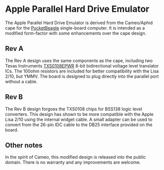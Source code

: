 # Apple Parallel Hard Drive Emulator

The Apple Parallel Hard Drive Emulator is derived from the Cameo/Aphid cape
for the [PocketBeagle](http://beagleboard.org/pocket) single-board computer.
It is intended as a modified form-factor with some enhancements over the
cape design.

## Rev A

The Rev A design uses the same components as the cape, including two Texas
Instruments [TXS0108EPWR]( http://www.ti.com/product/TXS0108E) 8-bit bidirectional voltage
level translator ICs. The 100ohm resistors are included for better
compatibility with the Lisa 2/10, but YMMV. The board is designed to plug
directly into the parallel port without a cable.

## Rev B

The Rev B design forgoes the TXS0108 chips for BSS138 logic level converters.
This design has shown to be more compatible with the Apple Lisa 2/10 using the
internal widget cable. A small adapter can be used to convert from the 26-pin
IDC cable to the DB25 interface provided on the board.

## Other notes

In the spirit of Cameo, this modified design is released into the public domain.
There is no warranty and any improvements are welcome.
